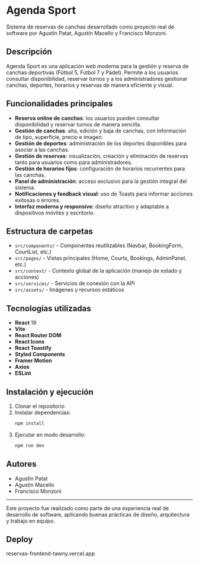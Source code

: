 # Agenda Sport

Sistema de reservas de canchas desarrollado como proyecto real de software por Agustín Patat, Agustín Macello y Francisco Monzoni.

## Descripción
Agenda Sport es una aplicación web moderna para la gestión y reserva de canchas deportivas (Fútbol 5, Fútbol 7 y Pádel). Permite a los usuarios consultar disponibilidad, reservar turnos y a los administradores gestionar canchas, deportes, horarios y reservas de manera eficiente y visual.

## Funcionalidades principales
- **Reserva online de canchas**: los usuarios pueden consultar disponibilidad y reservar turnos de manera sencilla.
- **Gestión de canchas**: alta, edición y baja de canchas, con información de tipo, superficie, precio e imagen.
- **Gestión de deportes**: administración de los deportes disponibles para asociar a las canchas.
- **Gestión de reservas**: visualización, creación y eliminación de reservas tanto para usuarios como para administradores.
- **Gestión de horarios fijos**: configuración de horarios recurrentes para las canchas.
- **Panel de administración**: acceso exclusivo para la gestión integral del sistema.
- **Notificaciones y feedback visual**: uso de Toasts para informar acciones exitosas o errores.
- **Interfaz moderna y responsive**: diseño atractivo y adaptable a dispositivos móviles y escritorio.

## Estructura de carpetas
- `src/components/` - Componentes reutilizables (Navbar, BookingForm, CourtList, etc.)
- `src/pages/` - Vistas principales (Home, Courts, Bookings, AdminPanel, etc.)
- `src/context/` - Contexto global de la aplicación (manejo de estado y acciones)
- `src/services/` - Servicios de conexión con la API
- `src/assets/` - Imágenes y recursos estáticos

## Tecnologías utilizadas
- **React** 19
- **Vite**
- **React Router DOM**
- **React Icons**
- **React Toastify**
- **Styled Components**
- **Framer Motion**
- **Axios**
- **ESLint**

## Instalación y ejecución
1. Clonar el repositorio
2. Instalar dependencias:
   ```bash
   npm install
   ```
3. Ejecutar en modo desarrollo:
   ```bash
   npm run dev
   ```

## Autores
- Agustín Patat
- Agustín Macello
- Francisco Monzoni

---
Este proyecto fue realizado como parte de una experiencia real de desarrollo de software, aplicando buenas prácticas de diseño, arquitectura y trabajo en equipo.

## Deploy
reservas-frontend-tawny.vercel.app
